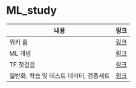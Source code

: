 # ML_study

|내용|링크|
|---|---|
|위키 홈|[링크](https://github.com/Haonly/ML_study/wiki)|
|ML 개념|[링크](https://github.com/Haonly/ML_study/wiki/ML-개념)|
|TF 첫걸음|[링크](https://github.com/Haonly/ML_study/wiki/TF-첫걸음)|
|일반화, 학습 및 테스트 데이터, 검증세트|[링크](https://github.com/Haonly/ML_study/wiki/일반화,-학습-및-테스트-세트,-검증-세트)|
